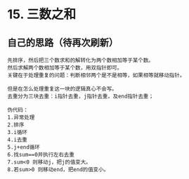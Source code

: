 # 15. 三数之和

## 自己的思路（待再次刷新）
    先排序，然后把三个数求和的解转化为两个数相加等于某个数。
    然后求解两个数相加等于某个数，用双指针即可。
    关键在于处理重复的问题：判断相邻两个是不是相等，如果相等就移动指针。

    但是在怎么处理重复这一块的逻辑真心不会写。
    去重分为三块去重：i指针去重，j指针去重，及end指针去重；

    伪代码：
    1.异常处理
    2.排序
    3.i循环
    4.i去重
    5.j+end循环
    6.找sum==0并执行左右去重
    7.sum<0 则移动j，把j的值变大。
    8.若sum>0 则移动end，把end的值变小。